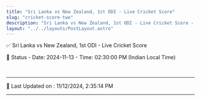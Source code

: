 ```yaml
---
title: "Sri Lanka vs New Zealand, 1st ODI - Live Cricket Score"
slug: "cricket-score-two"
description: "Sri Lanka vs New Zealand, 1st ODI - Live Cricket Score - Date: 2024-11-13 - Time: 02:30:00 PM (Indian Local Time)."
layout: "../../layouts/PostLayout.astro"
--- 
```


✅ Sri Lanka vs New Zealand, 1st ODI - Live Cricket Score

📑 Status - Date: 2024-11-13 - Time: 02:30:00 PM (Indian Local Time)

<br />

***

📝 Last Updated on : 11/12/2024, 2:35:14 PM

***

